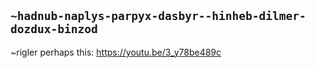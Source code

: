 ## `~hadnub-naplys-parpyx-dasbyr--hinheb-dilmer-dozdux-binzod`
~rigler perhaps this: https://youtu.be/3_y78be489c